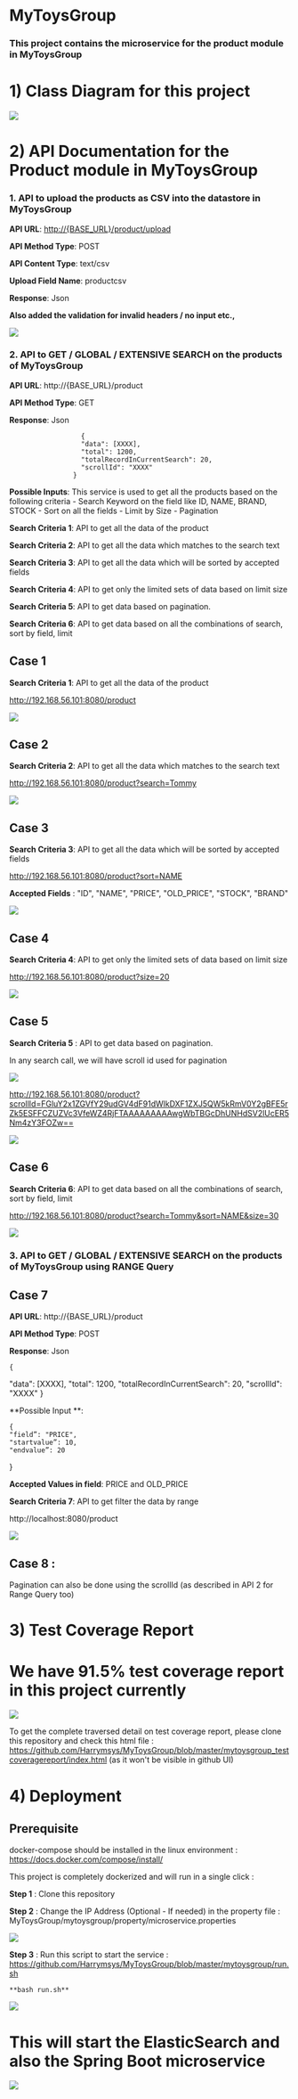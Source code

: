 # MyToysGroup
### This project contains the microservice for the product module in MyToysGroup
# 1) Class Diagram for this project 
![](https://github.com/Harrymsys/MyToysGroup/blob/master/mytoysgroup_design/class_diagram/MyToysGroup_ClassDiagram.png)


# 2) API Documentation for the Product module in MyToysGroup
###  1. API to upload the products as CSV into the datastore in MyToysGroup 

**API URL**: [http://{BASE_URL}/product/upload](http://%7bBASE_URL%7d/product/upload)

**API Method Type**: POST

**API Content Type**: text/csv

**Upload Field Name**: productcsv

**Response**: Json

**Also added the validation for invalid headers / no input etc.,**

![](https://github.com/Harrymsys/MyToysGroup/blob/master/mytoysgroup_testcoveragereport/supporting_images/pic1.PNG)

###  2. API to GET / GLOBAL / EXTENSIVE SEARCH on the products of MyToysGroup 
**API URL**: http://{BASE_URL}/product

**API Method Type**: GET 

**Response**: Json 

	                  {
                      "data": [XXXX],
                      "total": 1200,
                      "totalRecordInCurrentSearch": 20,
                      "scrollId": "XXXX"
                    }
                    
                    
**Possible Inputs**: 
	This service is used to get all the products based on the following criteria
	 	- Search Keyword on the field like ID, NAME, BRAND, STOCK
	 	- Sort on all the fields 
	 	- Limit by Size
	 	- Pagination
    
**Search Criteria 1**: API to get all the data of the product 

**Search Criteria 2**: API to get all the data which matches to the search text 

**Search Criteria 3**: API to get all the data which will be sorted by accepted fields

**Search Criteria 4**: API to get only the limited sets of data based on limit size 

**Search Criteria 5**: API to get data based on pagination.

**Search Criteria 6**: API to get data based on all the combinations of search, sort by field, limit 


## Case 1

**Search Criteria 1**: API to get all the data of the product 

http://192.168.56.101:8080/product
                    
![](https://github.com/Harrymsys/MyToysGroup/blob/master/mytoysgroup_testcoveragereport/supporting_images/pic2.PNG)

## Case 2 

**Search Criteria 2**: API to get all the data which matches to the search text 

http://192.168.56.101:8080/product?search=Tommy

![](https://github.com/Harrymsys/MyToysGroup/blob/master/mytoysgroup_testcoveragereport/supporting_images/pic3.PNG)

## Case 3

**Search Criteria 3**: API to get all the data which will be sorted by accepted fields

http://192.168.56.101:8080/product?sort=NAME

**Accepted Fields** : "ID", "NAME", "PRICE", "OLD_PRICE", "STOCK", "BRAND"

![](https://github.com/Harrymsys/MyToysGroup/blob/master/mytoysgroup_testcoveragereport/supporting_images/pic4.PNG)

## Case 4

**Search Criteria 4**: API to get only the limited sets of data based on limit size 

http://192.168.56.101:8080/product?size=20

![](https://github.com/Harrymsys/MyToysGroup/blob/master/mytoysgroup_testcoveragereport/supporting_images/pic5.PNG)

## Case 5 

**Search Criteria 5** : API to get data based on pagination.

In any search call, we will have scroll id used for pagination 

![](https://github.com/Harrymsys/MyToysGroup/blob/master/mytoysgroup_testcoveragereport/supporting_images/pic6.PNG)

http://192.168.56.101:8080/product?scrollId=FGluY2x1ZGVfY29udGV4dF91dWlkDXF1ZXJ5QW5kRmV0Y2gBFE5rZk5ESFFCZUZVc3VfeWZ4RjFTAAAAAAAAAwgWbTBGcDhUNHdSV2lUcER5Nm4zY3FOZw==

![](https://github.com/Harrymsys/MyToysGroup/blob/master/mytoysgroup_testcoveragereport/supporting_images/pic7.PNG)

## Case 6

**Search Criteria 6**: API to get data based on all the combinations of search, sort by field, limit

http://192.168.56.101:8080/product?search=Tommy&sort=NAME&size=30

![](https://github.com/Harrymsys/MyToysGroup/blob/master/mytoysgroup_testcoveragereport/supporting_images/pic8.PNG)

###  3. API to GET / GLOBAL / EXTENSIVE SEARCH on the products of MyToysGroup using RANGE Query 

## Case 7

**API URL**: http://{BASE_URL}/product

**API Method Type**: POST 

**Response**: Json 

	{
  "data": [XXXX],
  "total": 1200,
  "totalRecordInCurrentSearch": 20,
  "scrollId": "XXXX"
}

**Possible Input **:

	{
	"field”: "PRICE",
	"startvalue”: 10,
	"endvalue”: 20
}

**Accepted Values in field**: PRICE and OLD_PRICE

**Search Criteria 7**: API to get filter the data by range

http://localhost:8080/product

![](https://github.com/Harrymsys/MyToysGroup/blob/master/mytoysgroup_testcoveragereport/supporting_images/pic9.PNG)

## Case 8 :

Pagination can also be done using the scrollId (as described in API 2 for Range Query too)


# 3) Test Coverage Report 

# We have 91.5% test coverage report in this project currently 

![](https://github.com/Harrymsys/MyToysGroup/blob/master/mytoysgroup_testcoveragereport/CoverageReport_MyToysGroup.PNG)


To get the complete traversed detail on test coverage report, please clone this repository and check this html file : 
https://github.com/Harrymsys/MyToysGroup/blob/master/mytoysgroup_testcoveragereport/index.html (as it won't be visible in github UI)

# 4) Deployment 

## Prerequisite 

docker-compose should be installed in the linux environment : https://docs.docker.com/compose/install/

This project is completely dockerized and will run in a single click : 

**Step 1** : Clone this repository 

**Step 2** : Change the IP Address (Optional - If needed) in the property file : MyToysGroup/mytoysgroup/property/microservice.properties

![](https://github.com/Harrymsys/MyToysGroup/blob/master/mytoysgroup_testcoveragereport/supporting_images/pic9.2.PNG)

**Step 3** : Run this script to start the service : https://github.com/Harrymsys/MyToysGroup/blob/master/mytoysgroup/run.sh

	**bash run.sh**
	
![](https://github.com/Harrymsys/MyToysGroup/blob/master/mytoysgroup_testcoveragereport/supporting_images/pic10.PNG)

# This will start the ElasticSearch and also the Spring Boot microservice

![](https://github.com/Harrymsys/MyToysGroup/blob/master/mytoysgroup_testcoveragereport/supporting_images/pic11.PNG)
